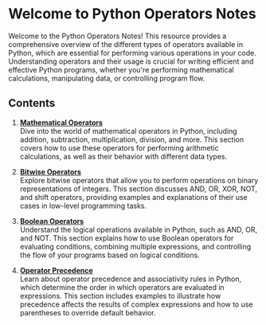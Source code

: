 # Welcome to Python Operators Notes

Welcome to the Python Operators Notes! This resource provides a comprehensive overview of the different types of operators available in Python, which are essential for performing various operations in your code. Understanding operators and their usage is crucial for writing efficient and effective Python programs, whether you're performing mathematical calculations, manipulating data, or controlling program flow.

## Contents

1. [**Mathematical Operators**](math.md)  
   Dive into the world of mathematical operators in Python, including addition, subtraction, multiplication, division, and more. This section covers how to use these operators for performing arithmetic calculations, as well as their behavior with different data types.

2. [**Bitwise Operators**](bitwise.md)  
   Explore bitwise operators that allow you to perform operations on binary representations of integers. This section discusses AND, OR, XOR, NOT, and shift operators, providing examples and explanations of their use cases in low-level programming tasks.

3. [**Boolean Operators**](boolean.md)  
   Understand the logical operations available in Python, such as AND, OR, and NOT. This section explains how to use Boolean operators for evaluating conditions, combining multiple expressions, and controlling the flow of your programs based on logical conditions.

4. [**Operator Precedence**](operator_precedence.md)  
   Learn about operator precedence and associativity rules in Python, which determine the order in which operators are evaluated in expressions. This section includes examples to illustrate how precedence affects the results of complex expressions and how to use parentheses to override default behavior.
